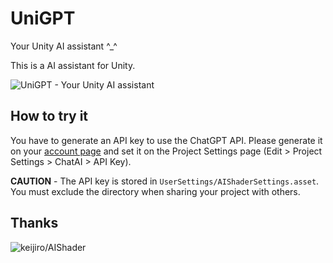 # UniGPT
Your Unity AI assistant ^_^

This is a AI assistant for Unity.

![UniGPT - Your Unity AI assistant](https://i.postimg.cc/MKNfbrym/unigpt.png)

## How to try it

You have to generate an API key to use the ChatGPT API.
Please generate it on your [account page](https://platform.openai.com/account/api-keys)
and set it on the Project Settings page (Edit > Project Settings > ChatAI > API Key).

**CAUTION** - The API key is stored in `UserSettings/AIShaderSettings.asset`.
You must exclude the directory when sharing your project with others.

## Thanks
![keijiro/AIShader](hhttps://github.com/keijiro/AIShader)
